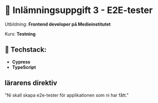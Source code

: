 # 🧪 Inlämningsuppgift 3 - E2E-tester

Utbildning: **Frontend developer på Medieinstitutet**

Kurs: **Testning**

## 🧰 Techstack:
- **Cypress**
- **TypeScript**

## lärarens direktiv
"Ni skall skapa e2e-tester för applikationen som ni har fått."
